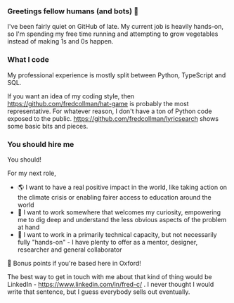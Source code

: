 ### Greetings fellow humans (and bots) 👋

I've been fairly quiet on GitHub of late.
My current job is heavily hands-on, so I'm spending my free time running and attempting to grow vegetables instead of making 1s and 0s happen.

### What I code
My professional experience is mostly split between Python, TypeScript and SQL.

If you want an idea of my coding style, then https://github.com/fredcollman/hat-game is probably the most representative.
For whatever reason, I don't have a ton of Python code exposed to the public. https://github.com/fredcollman/lyricsearch shows some basic bits and pieces.

### You should hire me
You should!

For my next role,
- 🌎 I want to have a real positive impact in the world, like taking action on the climate crisis or enabling fairer access to education around the world
- 🤔 I want to work somewhere that welcomes my curiosity, empowering me to dig deep and understand the less obvious aspects of the problem at hand
- 👷 I want to work in a primarily technical capacity, but not necessarily fully "hands-on" - I have plenty to offer as a mentor, designer, researcher and general collaborator

🐂 Bonus points if you're based here in Oxford!

The best way to get in touch with me about that kind of thing would be LinkedIn - https://www.linkedin.com/in/fred-c/ . I never thought I would write that sentence, but I guess everybody sells out eventually.
